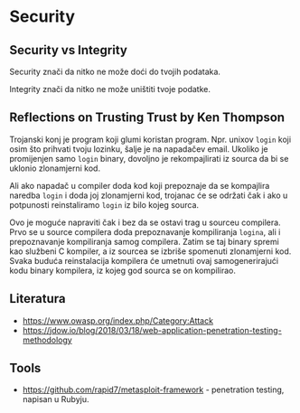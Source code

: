 # Security

## Security vs Integrity

Security znači da nitko ne može doći do tvojih podataka.

Integrity znači da nitko ne može uništiti tvoje podatke.

## Reflections on Trusting Trust by Ken Thompson

Trojanski konj je program koji glumi koristan program. Npr. unixov `login` koji osim što prihvati tvoju lozinku, šalje je na napadačev email. Ukoliko je promijenjen samo `login` binary, dovoljno je rekompajlirati iz sourca da bi se uklonio zlonamjerni kod.

Ali ako napadač u compiler doda kod koji prepoznaje da se kompajlira naredba `login` i doda joj zlonamjerni kod, trojanac će se održati čak i ako u potpunosti reinstaliramo `login` iz bilo kojeg sourca.

Ovo je moguće napraviti čak i bez da se ostavi trag u sourceu compilera. Prvo se u source compilera doda prepoznavanje kompiliranja `logina`, ali i prepoznavanje kompiliranja samog compilera. Zatim se taj binary spremi kao službeni C kompiler, a iz sourcea se izbriše spomenuti zlonamjerni kod. Svaka buduća reinstalacija kompilera će umetnuti ovaj samogenerirajući kodu binary kompilera, iz kojeg god sourca se on kompilirao.

## Literatura

* https://www.owasp.org/index.php/Category:Attack
* https://jdow.io/blog/2018/03/18/web-application-penetration-testing-methodology

## Tools

* https://github.com/rapid7/metasploit-framework - penetration testing, napisan u Rubyju.
